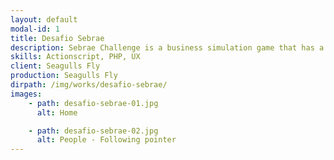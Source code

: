 ```yaml
---
layout: default
modal-id: 1
title: Desafio Sebrae
description: Sebrae Challenge is a business simulation game that has a key role in higher education. Sebrae Challenge reached participation of more than 150,000 enrolled students, and achieved over one million participants throughout Latin America, in addition to reaching about 90% of the Institutions of Higher Education, all over Brazil.
skills: Actionscript, PHP, UX
client: Seagulls Fly
production: Seagulls Fly
dirpath: /img/works/desafio-sebrae/
images:
    - path: desafio-sebrae-01.jpg
      alt: Home

    - path: desafio-sebrae-02.jpg
      alt: People - Following pointer
---
```


